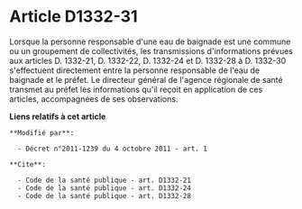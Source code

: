 # Article D1332-31

Lorsque la personne responsable d'une eau de baignade est une commune ou un groupement de collectivités, les transmissions
d'informations prévues aux articles D. 1332-21, D. 1332-22, D. 1332-24 et D. 1332-28 à D. 1332-30 s'effectuent directement
entre la personne responsable de l'eau de baignade et le préfet. Le directeur général de l'agence régionale de santé transmet
au préfet les informations qu'il reçoit en application de ces articles, accompagnées de ses observations.

**Liens relatifs à cet article**

	**Modifié par**:

	  - Décret n°2011-1239 du 4 octobre 2011 - art. 1

	**Cite**:

	  - Code de la santé publique - art. D1332-21
	  - Code de la santé publique - art. D1332-24
	  - Code de la santé publique - art. D1332-28
